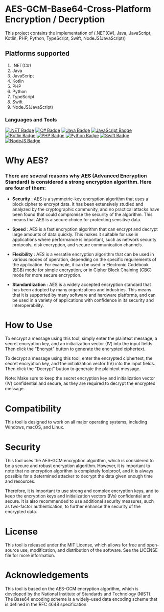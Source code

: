 # AES-GCM-Base64-Cross-Platform Encryption / Decryption

This project contains the implementation of (.NET(C#), Java, JavaScript, Kotlin, PHP, Python, TypeScript, Swift, NodeJS(JavaScript))

## Platforms supported 

1. .NET(C#)
2. Java
3. JavaScript
4. Kotlin
5. PHP
6. Python
7. TypeScript
8. Swift
9. NodeJS(JavaScript)

### Languages and Tools  

[![.NET Badge](https://img.shields.io/badge/.NET-512BD4.svg?style=for-the-badge&logo=dotnet&logoColor=white)](https://dotnet.microsoft.com/en-us/learn/dotnet/what-is-dotnet)
[![C# Badge](https://img.shields.io/badge/C%20Sharp-239120.svg?style=for-the-badge&logo=C-Sharp&logoColor=white)](https://docs.microsoft.com/en-us/dotnet/csharp/)
[![Java Badge](https://img.shields.io/badge/Java-%23ED8B00.svg?style=for-the-badge&logo=java&logoColor=white)](https://www.java.com/)
[![JavaScript Badge](https://img.shields.io/badge/JavaScript-F7DF1E.svg?style=for-the-badge&logo=JavaScript&logoColor=black)](https://www.javascript.com/)
[![Kotlin Badge](https://img.shields.io/badge/Kotlin-7F52FF.svg?style=for-the-badge&logo=Kotlin&logoColor=white)](https://kotlinlang.org/)
[![PHP Badge](https://img.shields.io/badge/PHP-777BB4.svg?style=for-the-badge&logo=PHP&logoColor=white)](https://www.php.net/)
[![Python Badge](https://img.shields.io/badge/Python-3776AB.svg?style=for-the-badge&logo=Python&logoColor=white)](https://www.python.org/)
[![Swift Badge](https://img.shields.io/badge/Swift-F05138.svg?style=for-the-badge&logo=Swift&logoColor=white)](https://swift.org/)
[![NodeJS Badge](https://img.shields.io/badge/Node.js-339933.svg?style=for-the-badge&logo=nodedotjs&logoColor=white)](https://nodejs.org/)

# Why AES?

### There are several reasons why AES (Advanced Encryption Standard) is considered a strong encryption algorithm. Here are four of them:

* **Security** : AES is a symmetric-key encryption algorithm that uses a block cipher to encrypt data. It has been extensively studied and analyzed by the cryptographic community, and no practical attacks have been found that could compromise the security of the algorithm. This means that AES is a secure choice for protecting sensitive data.

* **Speed** : AES is a fast encryption algorithm that can encrypt and decrypt large amounts of data quickly. This makes it suitable for use in applications where performance is important, such as network security protocols, disk encryption, and secure communication channels.

* **Flexibility** : AES is a versatile encryption algorithm that can be used in various modes of operation, depending on the specific requirements of the application. For example, it can be used in Electronic Codebook (ECB) mode for simple encryption, or in Cipher Block Chaining (CBC) mode for more secure encryption.

* **Standardization** : AES is a widely accepted encryption standard that has been adopted by many organizations and industries. This means that it is supported by many software and hardware platforms, and can be used in a variety of applications with confidence in its security and interoperability.

# How to Use
To encrypt a message using this tool, simply enter the plaintext message, a secret encryption key, and an initialization vector (IV) into the input fields. Then click the "Encrypt" button to generate the encrypted ciphertext.

To decrypt a message using this tool, enter the encrypted ciphertext, the secret encryption key, and the initialization vector (IV) into the input fields. Then click the "Decrypt" button to generate the plaintext message.

Note: Make sure to keep the secret encryption key and initialization vector (IV) confidential and secure, as they are required to decrypt the encrypted message.

# Compatibility
This tool is designed to work on all major operating systems, including Windows, macOS, and Linux.

# Security
This tool uses the AES-GCM encryption algorithm, which is considered to be a secure and robust encryption algorithm. However, it is important to note that no encryption algorithm is completely foolproof, and it is always possible for a determined attacker to decrypt the data given enough time and resources.

Therefore, it is important to use strong and complex encryption keys, and to keep the encryption keys and initialization vectors (IVs) confidential and secure. It is also recommended to use additional security measures, such as two-factor authentication, to further enhance the security of the encrypted data.

# License
This tool is released under the MIT License, which allows for free and open-source use, modification, and distribution of the software. See the LICENSE file for more information.

# Acknowledgements
This tool is based on the AES-GCM encryption algorithm, which is developed by the National Institute of Standards and Technology (NIST). The Base64 encoding scheme is a widely-used data encoding scheme that is defined in the RFC 4648 specification.
